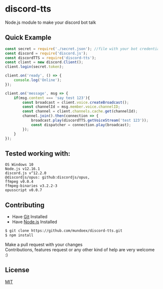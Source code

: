 # discord-tts
Node.js module to make your discord bot talk

## Quick Example
```js
const secret = require('./secret.json'); //file with your bot credentials/token/etc
const discord = require('discord.js');
const discordTTS = require('discord-tts');
const client = new discord.Client();
client.login(secret.token);

client.on('ready', () => {
    console.log('Online');
});

client.on('message', msg => {
    if(msg.content === 'say test 123'){
        const broadcast = client.voice.createBroadcast();
        const channelId = msg.member.voice.channelID;
        const channel = client.channels.cache.get(channelId);
        channel.join().then(connection => {
            broadcast.play(discordTTS.getVoiceStream('test 123'));
            const dispatcher = connection.play(broadcast);
        });
    }
});
```

## Tested working with:
    OS Windows 10
    Node.js v12.16.1
    discord.js v^12.2.0
    @discordjs/opus: github:discordjs/opus,
    ffmpeg v0.0.4
    ffmpeg-binaries v3.2.2-3
    opusscript v0.0.7


## Contributing
- Have [Git](https://git-scm.com/) Installed
- Have [Node.js](https://nodejs.org/en/) Installed

```bash
$ git clone https://github.com/mundoex/discord-tts.git
$ npm install
```
Make a pull request with your changes <br>
Contributions, features request or any other kind of help are very welcome :)

## License
[MIT](LICENSE)

